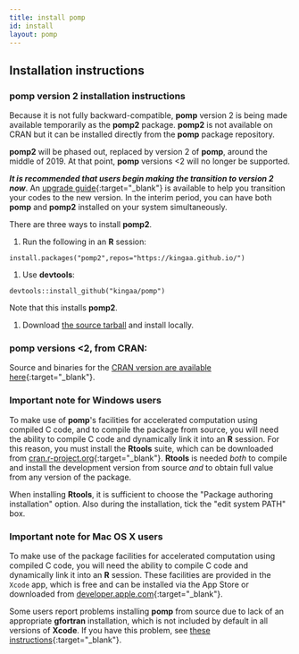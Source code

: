 ```yaml
---
title: install pomp
id: install
layout: pomp
---
```


## Installation instructions

### **pomp** version 2 installation instructions

Because it is not fully backward-compatible, **pomp** version 2 is being made available temporarily as the **pomp2** package.
**pomp2** is not available on CRAN but it can be installed directly from the **pomp** package repository.

**pomp2** will be phased out, replaced by version 2 of **pomp**, around the middle of 2019.
At that point, **pomp** versions <2 will no longer be supported.

***It is recommended that users begin making the transition to version 2 now***.
An [upgrade guide](https://kingaa.github.io/pomp/vignettes/upgrade_guide.html){:target="_blank"} is available to help you transition your codes to the new version.
In the interim period, you can have both **pomp** and **pomp2** installed on your system simultaneously.

There are three ways to install **pomp2**.

1. Run the following in an **R** session:  
```
install.packages("pomp2",repos="https://kingaa.github.io/")
```  
1. Use **devtools**:  
```
devtools::install_github("kingaa/pomp")
```  
Note that this installs **pomp2**.
1. Download [the source tarball](https://github.com/kingaa/pomp/releases/) and install locally.

### **pomp** versions <2, from CRAN:

Source and binaries for the [CRAN version are available here](http://cran.r-project.org/package=pomp){:target="_blank"}.


### Important note for Windows users

To make use of **pomp**'s facilities for accelerated computation using compiled C code, and to compile the package from source, you will need the ability to compile C code and dynamically link it into an **R** session.
For this reason, you must install the **Rtools** suite, which can be downloaded from [cran.r-project.org](http://cran.r-project.org/bin/windows/Rtools){:target="_blank"}.
**Rtools** is needed *both* to compile and install the development version from source *and* to obtain full value from any version of the package.

When installing **Rtools**, it is sufficient to choose the "Package authoring installation" option.
Also during the installation, tick the "edit system PATH" box.

### Important note for Mac OS X users

To make use of the package facilities for accelerated computation using compiled C code, you will need the ability to compile C code and dynamically link it into an **R** session.
These facilities are provided in the <code>Xcode</code> app, which is free and can be installed via the App Store or downloaded from [developer.apple.com](https://developer.apple.com/xcode/downloads/){:target="_blank"}.

Some users report problems installing **pomp** from source due to lack of an appropriate **gfortran** installation, which is not included by default in all versions of **Xcode**.
If you have this problem, see [these instructions](http://kingaa.github.io/mac-fortran.html){:target="_blank"}.
